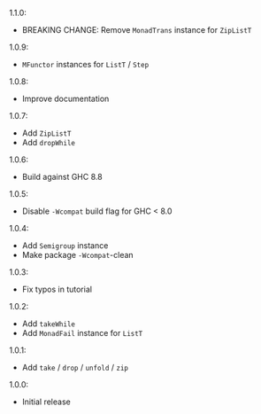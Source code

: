 1.1.0:

- BREAKING CHANGE: Remove `MonadTrans` instance for `ZipListT`

1.0.9:

- `MFunctor` instances for `ListT` / `Step`

1.0.8:

- Improve documentation

1.0.7:

- Add `ZipListT`
- Add `dropWhile`

1.0.6:

- Build against GHC 8.8

1.0.5:

- Disable `-Wcompat` build flag for GHC < 8.0

1.0.4:

- Add `Semigroup` instance
- Make package `-Wcompat`-clean

1.0.3:

- Fix typos in tutorial

1.0.2:

- Add `takeWhile`
- Add `MonadFail` instance for `ListT`

1.0.1:

- Add `take` / `drop` / `unfold` / `zip`

1.0.0:

- Initial release
